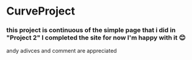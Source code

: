 # CurveProject
<h3>this project is continuous of the simple page that i did in "Project 2" I completed the site for now I'm happy with it 😊</h3>

<p> andy adivces and comment are appreciated </p>
